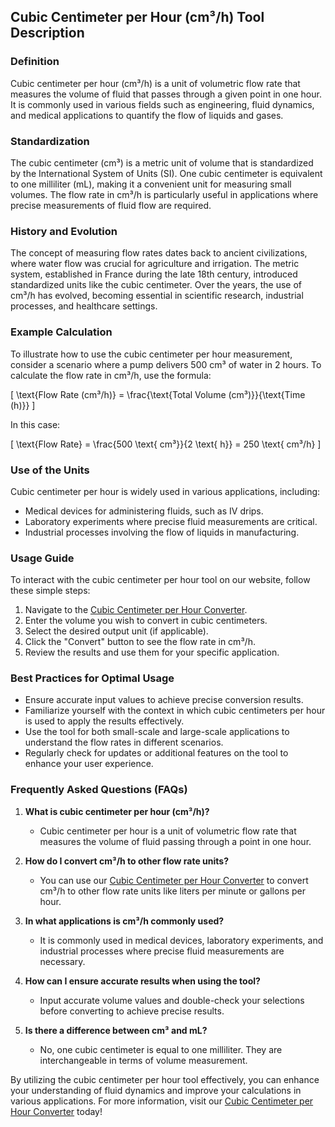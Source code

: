 ## Cubic Centimeter per Hour (cm³/h) Tool Description

### Definition
Cubic centimeter per hour (cm³/h) is a unit of volumetric flow rate that measures the volume of fluid that passes through a given point in one hour. It is commonly used in various fields such as engineering, fluid dynamics, and medical applications to quantify the flow of liquids and gases.

### Standardization
The cubic centimeter (cm³) is a metric unit of volume that is standardized by the International System of Units (SI). One cubic centimeter is equivalent to one milliliter (mL), making it a convenient unit for measuring small volumes. The flow rate in cm³/h is particularly useful in applications where precise measurements of fluid flow are required.

### History and Evolution
The concept of measuring flow rates dates back to ancient civilizations, where water flow was crucial for agriculture and irrigation. The metric system, established in France during the late 18th century, introduced standardized units like the cubic centimeter. Over the years, the use of cm³/h has evolved, becoming essential in scientific research, industrial processes, and healthcare settings.

### Example Calculation
To illustrate how to use the cubic centimeter per hour measurement, consider a scenario where a pump delivers 500 cm³ of water in 2 hours. To calculate the flow rate in cm³/h, use the formula:

\[ \text{Flow Rate (cm³/h)} = \frac{\text{Total Volume (cm³)}}{\text{Time (h)}} \]

In this case:

\[ \text{Flow Rate} = \frac{500 \text{ cm³}}{2 \text{ h}} = 250 \text{ cm³/h} \]

### Use of the Units
Cubic centimeter per hour is widely used in various applications, including:
- Medical devices for administering fluids, such as IV drips.
- Laboratory experiments where precise fluid measurements are critical.
- Industrial processes involving the flow of liquids in manufacturing.

### Usage Guide
To interact with the cubic centimeter per hour tool on our website, follow these simple steps:
1. Navigate to the [Cubic Centimeter per Hour Converter](https://www.inayam.co/unit-converter/flow_rate_volumetric).
2. Enter the volume you wish to convert in cubic centimeters.
3. Select the desired output unit (if applicable).
4. Click the "Convert" button to see the flow rate in cm³/h.
5. Review the results and use them for your specific application.

### Best Practices for Optimal Usage
- Ensure accurate input values to achieve precise conversion results.
- Familiarize yourself with the context in which cubic centimeters per hour is used to apply the results effectively.
- Use the tool for both small-scale and large-scale applications to understand the flow rates in different scenarios.
- Regularly check for updates or additional features on the tool to enhance your user experience.

### Frequently Asked Questions (FAQs)

1. **What is cubic centimeter per hour (cm³/h)?**
   - Cubic centimeter per hour is a unit of volumetric flow rate that measures the volume of fluid passing through a point in one hour.

2. **How do I convert cm³/h to other flow rate units?**
   - You can use our [Cubic Centimeter per Hour Converter](https://www.inayam.co/unit-converter/flow_rate_volumetric) to convert cm³/h to other flow rate units like liters per minute or gallons per hour.

3. **In what applications is cm³/h commonly used?**
   - It is commonly used in medical devices, laboratory experiments, and industrial processes where precise fluid measurements are necessary.

4. **How can I ensure accurate results when using the tool?**
   - Input accurate volume values and double-check your selections before converting to achieve precise results.

5. **Is there a difference between cm³ and mL?**
   - No, one cubic centimeter is equal to one milliliter. They are interchangeable in terms of volume measurement.

By utilizing the cubic centimeter per hour tool effectively, you can enhance your understanding of fluid dynamics and improve your calculations in various applications. For more information, visit our [Cubic Centimeter per Hour Converter](https://www.inayam.co/unit-converter/flow_rate_volumetric) today!